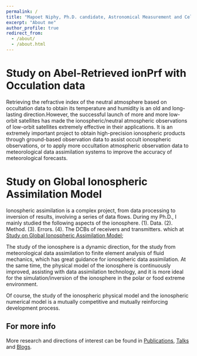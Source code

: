 ```yaml
---
permalink: /
title: "Mapoet Niphy, Ph.D. candidate, Astronomical Measurement and Celestial Mechanics"
excerpt: "About me"
author_profile: true
redirect_from: 
  - /about/
  - /about.html
---
```


Study on Abel-Retrieved ionPrf with Occulation data
====

Retrieving the refractive index of the neutral atmosphere based on occultation data to obtain its temperature and humidity is an old and long-lasting direction.However, the successful launch of more and more low-orbit satellites has made the ionospheric/neutral atmospheric observations of low-orbit satellites extremely effective in their applications. It is an extremely important project to obtain high-precision ionospheric products through ground-based observation data to assist occult ionospheric observations, or to apply more occultation atmospheric observation data to meteorological data assimilation systems to improve the accuracy of meteorological forecasts.

Study on Global Ionospheric Assimilation Model
====
Ionospheric assimilation is a complex project, from data processing to inversion of results, involving a series of data flows. During my Ph.D., I mainly studied the following aspects of the ionosphere. (1). Data. (2). Method. (3). Errors. (4). The DCBs of receivers and transmitters. which at [Study on Global Ionospheric Assimilation Model](https://niphy.github.io/posts/2017/10/blog-post-3);

The study of the ionosphere is a dynamic direction, for the study from meteorological data assimilation to finite element analysis of fluid mechanics, which has great guidance for ionospheric data assimilation. At the same time, the physical model of the ionosphere is continuously improved, assisting with data assimilation technology, and it is more ideal for the simulation/inversion of the ionosphere in the polar or food extreme environment.

Of course, the study of the ionospheric physical model and the ionospheric numerical model is a mutually competitive and mutually reinforcing development process.

For more info
------
More research and directions of interest can be found in [Publications](https://niphy.github.io/publications), [Talks](https://niphy.github.io/talks) and [Blogs](https://niphy.github.io/year-archive/).

